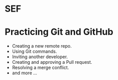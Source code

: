 # SEF
 # Practicing Git and GitHub 
 - Creating a new remote repo.
 - Using Git commands.
 - Inviting another developer.
 - Creating and approving a Pull request.
 - Resolving a merge conflict.
 - and more …
